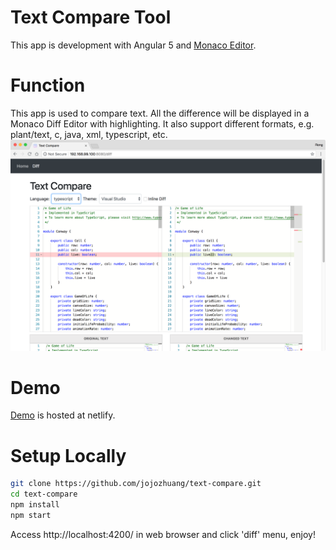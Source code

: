 # Text Compare Tool
This app is development with Angular 5 and [Monaco Editor](https://github.com/Microsoft/monaco-editor).

# Function
This app is used to compare text. All the difference will be displayed in a Monaco Diff Editor with highlighting. It also support different formats, e.g. plant/text, c, java, xml, typescript, etc.
![image](/src/assets/textcompare.png)

# Demo
[Demo](https://text-compare.netlify.com/diff) is hosted at netlify.

# Setup Locally
```bash
git clone https://github.com/jojozhuang/text-compare.git
cd text-compare
npm install
npm start
```
Access http://localhost:4200/ in web browser and click 'diff' menu, enjoy!